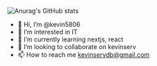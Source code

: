 ![Anurag's GitHub stats](https://github-readme-stats.vercel.app/api?username=kevin5806&show_icons=true&theme=github_dark)

- 👋 Hi, I’m @kevin5806
- 👀 I’m interested in IT
- 🌱 I’m currently learning nextjs, react
- 💞️ I’m looking to collaborate on kevinserv
- 📫 How to reach me kevinservdb@gmail.com

<!---
kevin5806/kevin5806 is a ✨ special ✨ repository because its `README.md` (this file) appears on your GitHub profile.
You can click the Preview link to take a look at your changes.
--->
